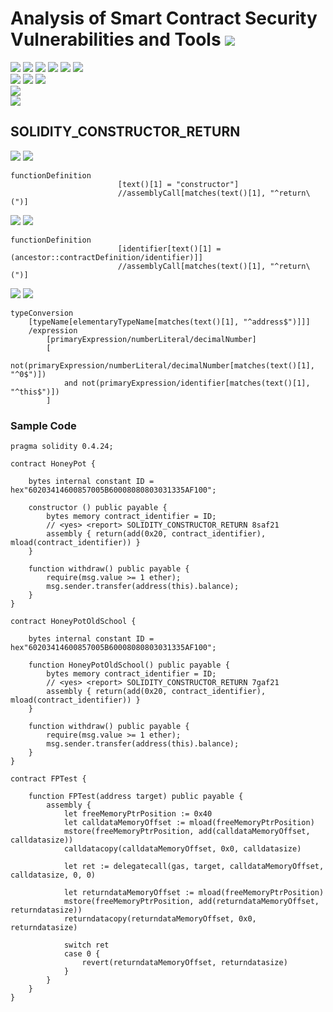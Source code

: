 # Analysis of Smart Contract Security Vulnerabilities and Tools ![](https://img.shields.io/badge/-Live-brightgreen)
![](https://img.shields.io/badge/Batch-UG21CYS-lightgreen) ![](https://img.shields.io/badge/Batch-PG21CYS-green) ![](https://img.shields.io/badge/Batch-UG22CYS-lightgreen) ![](https://img.shields.io/badge/Batch-PG21CYS-green) ![](https://img.shields.io/badge/Batch-PhD-darkgreen) ![](https://img.shields.io/badge/-B_RIG-darkgreen)<br/>   ![](https://img.shields.io/badge/BlockchainCourse-21CY712-green)  ![](https://img.shields.io/badge/-M.Tech_Dissertation-blue) ![](https://img.shields.io/badge/Focus-Smart_Contract_Security-yellow) <br/>
![](https://img.shields.io/badge/Blockchain-Ethereum-blue)   <br/> 
![](https://img.shields.io/badge/Language-Solidity-blue)

## SOLIDITY_CONSTRUCTOR_RETURN

![](https://img.shields.io/badge/Pattern_ID-8saf21-gold) ![](https://img.shields.io/badge/Severity-3-brown) 

```
functionDefinition
                        [text()[1] = "constructor"]
                        //assemblyCall[matches(text()[1], "^return\(")]
```

![](https://img.shields.io/badge/Pattern_ID-7gaf21-gold) ![](https://img.shields.io/badge/Severity-3-brown) 

```
functionDefinition
                        [identifier[text()[1] = (ancestor::contractDefinition/identifier)]]
                        //assemblyCall[matches(text()[1], "^return\(")]
```

![](https://img.shields.io/badge/Pattern_ID-f32db1-gold) ![](https://img.shields.io/badge/Severity-1-brown) 

```
typeConversion
	[typeName[elementaryTypeName[matches(text()[1], "^address$")]]]
	/expression
		[primaryExpression/numberLiteral/decimalNumber]
		[
			not(primaryExpression/numberLiteral/decimalNumber[matches(text()[1], "^0$")])
			and not(primaryExpression/identifier[matches(text()[1], "^this$")])
		]
```

### Sample Code

```
pragma solidity 0.4.24;

contract HoneyPot {

    bytes internal constant ID = hex"60203414600857005B60008080803031335AF100";

    constructor () public payable {
        bytes memory contract_identifier = ID;
        // <yes> <report> SOLIDITY_CONSTRUCTOR_RETURN 8saf21
        assembly { return(add(0x20, contract_identifier), mload(contract_identifier)) }
    }

    function withdraw() public payable {
        require(msg.value >= 1 ether);
        msg.sender.transfer(address(this).balance);
    }
}

contract HoneyPotOldSchool {

    bytes internal constant ID = hex"60203414600857005B60008080803031335AF100";

    function HoneyPotOldSchool() public payable {
        bytes memory contract_identifier = ID;
        // <yes> <report> SOLIDITY_CONSTRUCTOR_RETURN 7gaf21
        assembly { return(add(0x20, contract_identifier), mload(contract_identifier)) }
    }

    function withdraw() public payable {
        require(msg.value >= 1 ether);
        msg.sender.transfer(address(this).balance);
    }
}

contract FPTest {

    function FPTest(address target) public payable {
        assembly {
            let freeMemoryPtrPosition := 0x40
            let calldataMemoryOffset := mload(freeMemoryPtrPosition)
            mstore(freeMemoryPtrPosition, add(calldataMemoryOffset, calldatasize))
            calldatacopy(calldataMemoryOffset, 0x0, calldatasize)

            let ret := delegatecall(gas, target, calldataMemoryOffset, calldatasize, 0, 0)

            let returndataMemoryOffset := mload(freeMemoryPtrPosition)
            mstore(freeMemoryPtrPosition, add(returndataMemoryOffset, returndatasize))
            returndatacopy(returndataMemoryOffset, 0x0, returndatasize)

            switch ret
            case 0 {
                revert(returndataMemoryOffset, returndatasize)
            }
        }
    }
}
```

